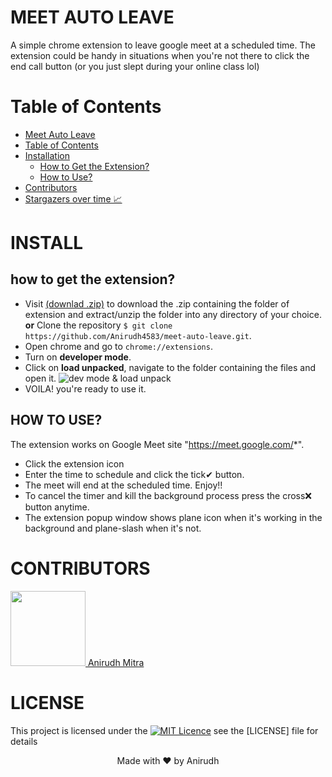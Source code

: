 <link
      rel="stylesheet"
      href="https://cdnjs.cloudflare.com/ajax/libs/font-awesome/5.15.3/css/all.min.css"
      integrity="sha512-iBBXm8fW90+nuLcSKlbmrPcLa0OT92xO1BIsZ+ywDWZCvqsWgccV3gFoRBv0z+8dLJgyAHIhR35VZc2oM/gI1w=="
      crossorigin="anonymous"
    />

# <i class="fab fa-google"></i> MEET AUTO LEAVE

A simple chrome extension to leave google meet at a scheduled time.
The extension could be handy in situations when you're not there to click the end call button (or you just slept during your online class lol)

# Table of Contents <i class="fas fa-table"></i>

- [Meet Auto Leave](#meet-auto-leave)
- [Table of Contents](#table-of-contents)
- [Installation](#install)
  - [How to Get the Extension?](#how-to-get-the-extension)
  - [How to Use?](#how-to-use)
- [Contributors](#contributors)
- [Stargazers over time 📈](#stargazers-over-time)

# INSTALL <i class="fas fa-download"></i>

## how to get the extension?

- Visit [(downlad .zip)]() to download the .zip containing the folder of extension and extract/unzip the folder into any directory of your choice.
  **or**
  Clone the repository `$ git clone https://github.com/Anirudh4583/meet-auto-leave.git`.
- Open chrome and go to `chrome://extensions`.
- Turn on **developer mode**.
- Click on **load unpacked**, navigate to the folder containing the files and open it.
  ![dev mode & load unpack](https://developer-chrome-com.imgix.net/image/BrQidfK9jaQyIHwdw91aVpkPiib2/iYdLKFsJ1KSVGLhbLRvS.png?auto=format)
- VOILA! you're ready to use it.

## HOW TO USE?

The extension works on Google Meet site "https://meet.google.com/*".

- Click the extension icon
- Enter the time to schedule and click the tick✔ button.
- The meet will end at the scheduled time. Enjoy!!
- To cancel the timer and kill the background process press the cross❌ button anytime.
- The extension popup window shows plane icon <i class="fas fa-plane"></i> when it's working in the background and plane-slash <i class="fas fa-plane-slash"></i> when it's not.

# CONTRIBUTORS <i class="fas fa-user-friends"></i>

<a href="https://github.com/anirudh4583"><img src="https://avatars.githubusercontent.com/u/34450549?s=400&u=ed28571f9bc31bf0196d4ed57ea4c78062cf184d&v=4" width="120px;" alt=""/><span>
Anirudh Mitra
</span></a>

# LICENSE <i class="fas fa-certificate"></i>

This project is licensed under the [![MIT Licence](https://badges.frapsoft.com/os/mit/mit.png?v=103)](https://opensource.org/licenses/mit-license.php) see the [LICENSE] file for details

<p align="center"> Made with ❤ by Anirudh</p>
